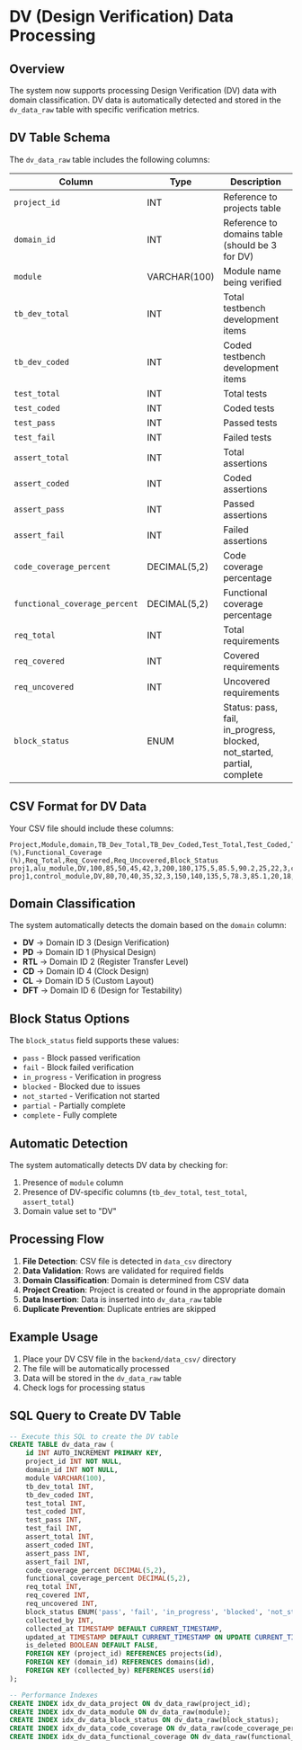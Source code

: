 # DV (Design Verification) Data Processing

## Overview
The system now supports processing Design Verification (DV) data with domain classification. DV data is automatically detected and stored in the `dv_data_raw` table with specific verification metrics.

## DV Table Schema

The `dv_data_raw` table includes the following columns:

| Column | Type | Description |
|--------|------|-------------|
| `project_id` | INT | Reference to projects table |
| `domain_id` | INT | Reference to domains table (should be 3 for DV) |
| `module` | VARCHAR(100) | Module name being verified |
| `tb_dev_total` | INT | Total testbench development items |
| `tb_dev_coded` | INT | Coded testbench development items |
| `test_total` | INT | Total tests |
| `test_coded` | INT | Coded tests |
| `test_pass` | INT | Passed tests |
| `test_fail` | INT | Failed tests |
| `assert_total` | INT | Total assertions |
| `assert_coded` | INT | Coded assertions |
| `assert_pass` | INT | Passed assertions |
| `assert_fail` | INT | Failed assertions |
| `code_coverage_percent` | DECIMAL(5,2) | Code coverage percentage |
| `functional_coverage_percent` | DECIMAL(5,2) | Functional coverage percentage |
| `req_total` | INT | Total requirements |
| `req_covered` | INT | Covered requirements |
| `req_uncovered` | INT | Uncovered requirements |
| `block_status` | ENUM | Status: pass, fail, in_progress, blocked, not_started, partial, complete |

## CSV Format for DV Data

Your CSV file should include these columns:

```csv
Project,Module,domain,TB_Dev_Total,TB_Dev_Coded,Test_Total,Test_Coded,Test_Pass,Test_Fail,Assert_Total,Assert_Coded,Assert_Pass,Assert_Fail,Code_Coverage (%),Functional_Coverage (%),Req_Total,Req_Covered,Req_Uncovered,Block_Status
proj1,alu_module,DV,100,85,50,45,42,3,200,180,175,5,85.5,90.2,25,22,3,complete
proj1,control_module,DV,80,70,40,35,32,3,150,140,135,5,78.3,85.1,20,18,2,partial
```

## Domain Classification

The system automatically detects the domain based on the `domain` column:

- **DV** → Domain ID 3 (Design Verification)
- **PD** → Domain ID 1 (Physical Design)
- **RTL** → Domain ID 2 (Register Transfer Level)
- **CD** → Domain ID 4 (Clock Design)
- **CL** → Domain ID 5 (Custom Layout)
- **DFT** → Domain ID 6 (Design for Testability)

## Block Status Options

The `block_status` field supports these values:
- `pass` - Block passed verification
- `fail` - Block failed verification
- `in_progress` - Verification in progress
- `blocked` - Blocked due to issues
- `not_started` - Verification not started
- `partial` - Partially complete
- `complete` - Fully complete

## Automatic Detection

The system automatically detects DV data by checking for:
1. Presence of `module` column
2. Presence of DV-specific columns (`tb_dev_total`, `test_total`, `assert_total`)
3. Domain value set to "DV"

## Processing Flow

1. **File Detection**: CSV file is detected in `data_csv` directory
2. **Data Validation**: Rows are validated for required fields
3. **Domain Classification**: Domain is determined from CSV data
4. **Project Creation**: Project is created or found in the appropriate domain
5. **Data Insertion**: Data is inserted into `dv_data_raw` table
6. **Duplicate Prevention**: Duplicate entries are skipped

## Example Usage

1. Place your DV CSV file in the `backend/data_csv/` directory
2. The file will be automatically processed
3. Data will be stored in the `dv_data_raw` table
4. Check logs for processing status

## SQL Query to Create DV Table

```sql
-- Execute this SQL to create the DV table
CREATE TABLE dv_data_raw (
    id INT AUTO_INCREMENT PRIMARY KEY,
    project_id INT NOT NULL,
    domain_id INT NOT NULL,
    module VARCHAR(100),
    tb_dev_total INT,
    tb_dev_coded INT,
    test_total INT,
    test_coded INT,
    test_pass INT,
    test_fail INT,
    assert_total INT,
    assert_coded INT,
    assert_pass INT,
    assert_fail INT,
    code_coverage_percent DECIMAL(5,2),
    functional_coverage_percent DECIMAL(5,2),
    req_total INT,
    req_covered INT,
    req_uncovered INT,
    block_status ENUM('pass', 'fail', 'in_progress', 'blocked', 'not_started', 'partial', 'complete') DEFAULT 'not_started',
    collected_by INT,
    collected_at TIMESTAMP DEFAULT CURRENT_TIMESTAMP,
    updated_at TIMESTAMP DEFAULT CURRENT_TIMESTAMP ON UPDATE CURRENT_TIMESTAMP,
    is_deleted BOOLEAN DEFAULT FALSE,
    FOREIGN KEY (project_id) REFERENCES projects(id),
    FOREIGN KEY (domain_id) REFERENCES domains(id),
    FOREIGN KEY (collected_by) REFERENCES users(id)
);

-- Performance Indexes
CREATE INDEX idx_dv_data_project ON dv_data_raw(project_id);
CREATE INDEX idx_dv_data_module ON dv_data_raw(module);
CREATE INDEX idx_dv_data_block_status ON dv_data_raw(block_status);
CREATE INDEX idx_dv_data_code_coverage ON dv_data_raw(code_coverage_percent);
CREATE INDEX idx_dv_data_functional_coverage ON dv_data_raw(functional_coverage_percent);
``` 